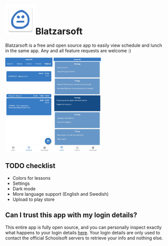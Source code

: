 # ![app icon](./app/src/main/res/mipmap-xhdpi/ic_launcher.png)Blatzarsoft

Blatzarsoft is a free and open source app to easily view schedule and lunch in the same app.
Any and all feature requests are welcome :)

<img src="./.github/screenshot_schedule.jpeg" height="300"/> <img src="./.github/screenshot_lunch.jpeg" height="300"/> 

## TODO checklist

- Colors for lessons
- Settings
- Dark mode
- More language support (English and Swedish)
- Upload to play store

## Can I trust this app with my login details?

This entire app is fully open source, and you can personally inspect exactly what happens to your login details [here](https://github.com/Blatzar/Blatzarsoft/blob/master/app/src/main/java/com/blatzarsoft/blatzarsoft/LoginActivity.kt). 
Your login details are only used to contact the official Schoolsoft servers to retrieve your info and nothing else. 
